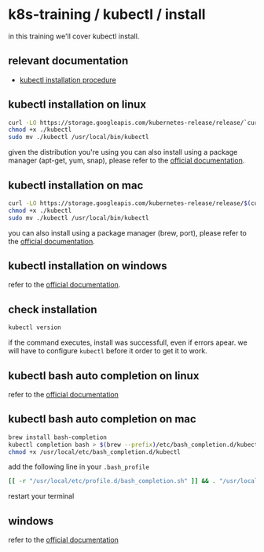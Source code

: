 # k8s-training / kubectl / install

in this training we'll cover kubectl install.

## relevant documentation
- [kubectl installation procedure](https://kubernetes.io/docs/tasks/tools/install-kubectl/)

## kubectl installation on linux

```bash
curl -LO https://storage.googleapis.com/kubernetes-release/release/`curl -s https://storage.googleapis.com/kubernetes-release/release/stable.txt`/bin/linux/amd64/kubectl
chmod +x ./kubectl
sudo mv ./kubectl /usr/local/bin/kubectl
```

given the distribution you're using you can also install using a package manager (apt-get, yum, snap), please refer to the [official documentation](https://kubernetes.io/docs/tasks/tools/install-kubectl/).

## kubectl installation on mac

```bash
curl -LO https://storage.googleapis.com/kubernetes-release/release/$(curl -s https://storage.googleapis.com/kubernetes-release/release/stable.txt)/bin/darwin/amd64/kubectl
chmod +x ./kubectl
sudo mv ./kubectl /usr/local/bin/kubectl
```

you can also install using a package manager (brew, port), please refer to the [official documentation](https://kubernetes.io/docs/tasks/tools/install-kubectl/).

## kubectl installation on windows

refer to the [official documentation](https://kubernetes.io/docs/tasks/tools/install-kubectl/).

## check installation

```bash
kubectl version
```

if the command executes, install was successfull, even if errors apear.
we will have to configure `kubectl` before it order to get it to work.

## kubectl bash auto completion on linux

refer to the [official documentation](https://kubernetes.io/docs/tasks/tools/install-kubectl/#optional-kubectl-configurations)

## kubectl bash auto completion on mac

```bash
brew install bash-completion
kubectl completion bash > $(brew --prefix)/etc/bash_completion.d/kubectl
chmod +x /usr/local/etc/bash_completion.d/kubectl
```

add the following line in your `.bash_profile`

```bash
[[ -r "/usr/local/etc/profile.d/bash_completion.sh" ]] && . "/usr/local/etc/profile.d/bash_completion.sh"
```

restart your terminal

## windows

refer to the [official documentation](https://kubernetes.io/docs/tasks/tools/install-kubectl/#optional-kubectl-configurations)
